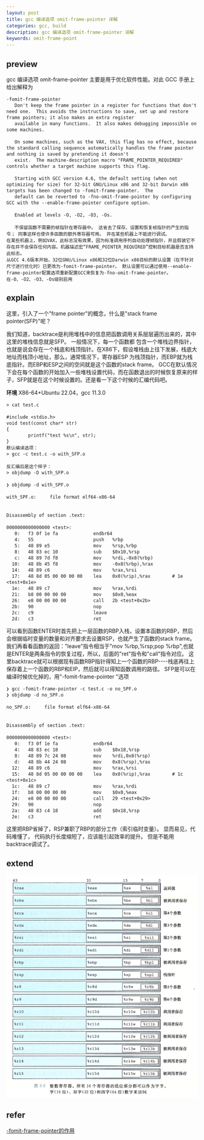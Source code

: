 ```yaml
---
layout: post
title: gcc 编译选项 omit-frame-pointer 详解
categories: gcc, build
description: gcc 编译选项 omit-frame-pointer 详解
keywords: omit-frame-point
---
```


## preview
gcc 编译选项 omit-frame-pointer 主要是用于优化软件性能。对此 GCC 手册上给出解释为

```text
-fomit-frame-pointer
   Don't keep the frame pointer in a register for functions that don't need one.  This avoids the instructions to save, set up and restore frame pointers; it also makes an extra register
   available in many functions.  It also makes debugging impossible on some machines.

   On some machines, such as the VAX, this flag has no effect, because the standard calling sequence automatically handles the frame pointer and nothing is saved by pretending it doesn't
   exist.  The machine-description macro "FRAME_POINTER_REQUIRED" controls whether a target machine supports this flag.

   Starting with GCC version 4.6, the default setting (when not optimizing for size) for 32-bit GNU/Linux x86 and 32-bit Darwin x86 targets has been changed to -fomit-frame-pointer.  The
   default can be reverted to -fno-omit-frame-pointer by configuring GCC with the --enable-frame-pointer configure option.

   Enabled at levels -O, -O2, -O3, -Os.
   
   不保留函数不需要的帧指针在寄存器中。 这省去了保存、设置和恢复帧指针的产生的指令； 同事这样也使许多函数的额外寄存器可用。 并在某些机器上不能进行调试。
在某些机器上，例如VAX，此标志没有效果，因为标准调用序列自动处理帧指针，并且假装它不存在并不会保存任何内容。机器描述宏“FRAME_POINTER_REQUIRED”控制目标机器是否支持此标志。
从GCC 4.6版本开始，32位GNU/Linux x86和32位Darwin x86目标的默认设置（在不针对尺寸进行优化时）已更改为-fomit-frame-pointer。 默认设置可以通过使用--enable-frame-pointer配置选项重新配置GCC来恢复为-fno-omit-frame-pointer。
在-O、-O2、-O3、-Os级别启用
```

## explain
这里，引入了一个"frame pointer"的概念，什么是"stack frame pointer(SFP)"呢？

我们知道，backtrace是利用堆栈中的信息把函数调用关系层层遍历出来的，其中这里的堆栈信息就是SFP。
一般情况下，每一个函数都 包含一个堆栈边界指针，也就是说会存在一个栈底和栈顶指针。在X86下，假设堆栈由上往下发展，栈底大地址而栈顶小地址，那么，通常情况下，寄存器ESP 为栈顶指针，而EBP就为栈底指针。而EBP和ESP之间的空间就是这个函数的stack frame。
GCC在默认情况下会在每个函数的开始加入一些堆栈设置代码，而在函数退出的时候恢复原来的样子，SFP就是在这个时候设置的。还是看一下这个时候的汇编代码吧。

**环境**
X86-64+Ubuntu 22.04，gcc 11.3.0
```shell
> cat test.c

#include <stdio.h>
void test(const char* str)
{
        printf("test %s\n", str);
}
默认编译选项：
> gcc -c test.c -o with_SFP.o

反汇编后是这个样子：
> objdump -D with_SFP.o

❯ objdump -d with_SPF.o

with_SPF.o:     file format elf64-x86-64


Disassembly of section .text:

0000000000000000 <test>:
   0:   f3 0f 1e fa             endbr64
   4:   55                      push   %rbp
   5:   48 89 e5                mov    %rsp,%rbp
   8:   48 83 ec 10             sub    $0x10,%rsp
   c:   48 89 7d f8             mov    %rdi,-0x8(%rbp)
  10:   48 8b 45 f8             mov    -0x8(%rbp),%rax
  14:   48 89 c6                mov    %rax,%rsi
  17:   48 8d 05 00 00 00 00    lea    0x0(%rip),%rax        # 1e <test+0x1e>
  1e:   48 89 c7                mov    %rax,%rdi
  21:   b8 00 00 00 00          mov    $0x0,%eax
  26:   e8 00 00 00 00          call   2b <test+0x2b>
  2b:   90                      nop
  2c:   c9                      leave
  2d:   c3                      ret

```
可以看到函数ENTER时首先把上一层函数的RBP入栈，设置本函数的RBP，然后会根据临时变量的数量和对齐要求去设置RSP，也就产生了函数的stack frame。
我们再看看函数的返回："leave"指令相当于"mov %rbp,%rsp;pop %rbp",也就是ENTER是两条指令的恢复过程，所以，后面的"ret"指令和"call"指令对应。
这里backtrace就可以根据现有函数RBP指针得知上一个函数的RBP----栈底再往上保存着上一个函数的RBP和EIP，然后就可以得知函数调用的路径。
SFP是可以在编译时候优化掉的，用"-fomit-frame-pointer "选项
```shell
❯ gcc -fomit-frame-pointer -c test.c -o no_SPF.o
❯ objdump -d no_SPF.o

no_SPF.o:     file format elf64-x86-64


Disassembly of section .text:

0000000000000000 <test>:
   0:   f3 0f 1e fa             endbr64
   4:   48 83 ec 18             sub    $0x18,%rsp
   8:   48 89 7c 24 08          mov    %rdi,0x8(%rsp)
   d:   48 8b 44 24 08          mov    0x8(%rsp),%rax
  12:   48 89 c6                mov    %rax,%rsi
  15:   48 8d 05 00 00 00 00    lea    0x0(%rip),%rax        # 1c <test+0x1c>
  1c:   48 89 c7                mov    %rax,%rdi
  1f:   b8 00 00 00 00          mov    $0x0,%eax
  24:   e8 00 00 00 00          call   29 <test+0x29>
  29:   90                      nop
  2a:   48 83 c4 18             add    $0x18,%rsp
  2e:   c3                      ret

```

这里把RBP省掉了，RSP兼职了RBP的部分工作（索引临时变量）。
显而易见，代码难懂了， 代码执行长度缩短了，应该能引起效率的提升。 但是不能用backtrace调试了。

## extend

![cpu_register.png](../images/posts/OS/register-map.png)

## refer
[-fomit-frame-pointer的作用](https://blog.csdn.net/blueOceanindream/article/details/6260695?spm=1001.2101.3001.6650.5&utm_medium=distribute.pc_relevant.none-task-blog-2%7Edefault%7EBlogCommendFromBaidu%7ERate-5-6260695-blog-8462414.pc_relevant_recovery_v2&depth_1-utm_source=distribute.pc_relevant.none-task-blog-2%7Edefault%7EBlogCommendFromBaidu%7ERate-5-6260695-blog-8462414.pc_relevant_recovery_v2&utm_relevant_index=6)

